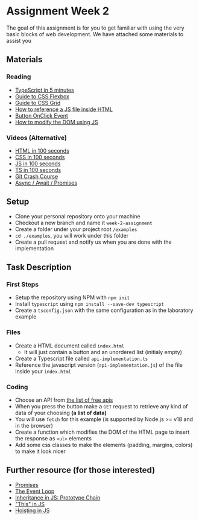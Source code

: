 # Assignment Week 2

The goal of this assignment is for you to get familiar with using the very basic blocks of web development.
We have attached some materials to assist you 

## Materials

### Reading

- [TypeScript in 5 minutes](https://www.typescriptlang.org/docs/handbook/typescript-in-5-minutes.html)
- [Guide to CSS Flexbox](https://css-tricks.com/snippets/css/a-guide-to-flexbox/)
- [Guide to CSS Grid](https://css-tricks.com/snippets/css/complete-guide-grid/)
- [How to reference a JS file inside HTML](http://web.simmons.edu/~grabiner/comm244/weeknine/including-javascript.html)
- [Button OnClick Event](https://www.w3schools.com/jsref/event_onclick.asp)
- [How to modify the DOM using JS](https://www.w3schools.com/js/js_htmldom_html.asp)

### Videos (Alternative)

- [HTML in 100 seconds](https://www.youtube.com/watch?v=ok-plXXHlWw)
- [CSS in 100 seconds](https://www.youtube.com/watch?v=OEV8gMkCHXQ)
- [JS in 100 seconds](https://www.youtube.com/watch?v=DHjqpvDnNGE)
- [TS in 100 seconds](https://www.youtube.com/watch?v=zQnBQ4tB3ZA)
- [Git Crash Course](https://www.youtube.com/watch?v=HkdAHXoRtos)
- [Async / Await / Promises](https://youtu.be/vn3tm0quoqE)

## Setup

- Clone your personal repository onto your machine
- Checkout a new branch and name it `week-2-assignment`
- Create a folder under your project root `/examples`
- `cd ./examples`, you will work under this folder
- Create a pull request and notify us when you are done with the implementation

## Task Description 

### First Steps
- Setup the repository using NPM with `npm init`
- Install `typescript` using `npm install --save-dev typescript`
- Create a `tsconfig.json` with the same configuration as in the laboratory example

### Files
- Create a HTML document called `index.html`
  - It will just contain a button and an unordered list (initialy empty)
- Create a Typescript file called `api-implementation.ts`
- Reference the javascript version (`api-implementation.js`) of the file inside your `index.html`

### Coding
- Choose an API from [the list of free apis](https://apipheny.io/free-api/)
- When you press the button make a `GET` request to retrieve any kind of data of your choosing **(a list of data)**
- You will use `fetch` for this example (is supported by Node.js >= v18 and in the browser)
- Create a function which modifies the DOM of the HTML page to insert the response as `<ul>` elements
- Add some css classes to make the elements (padding, margins, colors) to make it look nicer

## Further resource (for those interested)

- [Promises](https://developer.mozilla.org/en-US/docs/Web/JavaScript/Reference/Global_Objects/Promise)
- [The Event Loop](https://youtu.be/cCOL7MC4Pl0)
- [Inheritance in JS: Prototype Chain](https://developer.mozilla.org/en-US/docs/Web/JavaScript/Inheritance_and_the_prototype_chain)
- ["This" in JS](https://www.w3schools.com/js/js_this.asp)
- [Hoisting in JS](https://www.w3schools.com/js/js_hoisting.asp)
